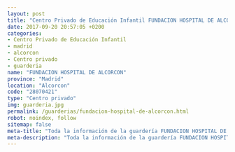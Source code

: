 ```yaml
---
layout: post
title: "Centro Privado de Educación Infantil FUNDACION HOSPITAL DE ALCORCON"
date: 2017-09-20 20:57:05 +0200
categories:
- Centro Privado de Educación Infantil
- madrid
- alcorcon
- Centro privado
- guarderia
name: "FUNDACION HOSPITAL DE ALCORCON"
province: "Madrid"
location: "Alcorcon"
code: "28070421"
type: "Centro privado"
img: guarderia.jpg
permalink: /guarderias/fundacion-hospital-de-alcorcon.html
robot: noindex, follow
sitemap: false
meta-title: "Toda la información de la guardería FUNDACION HOSPITAL DE ALCORCON"
meta-description: "Toda la información de la guardería FUNDACION HOSPITAL DE ALCORCON"
---
```

